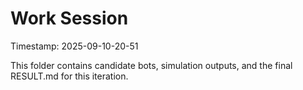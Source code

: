# Work Session

Timestamp: 2025-09-10-20-51

This folder contains candidate bots, simulation outputs, and the final RESULT.md for this iteration.
